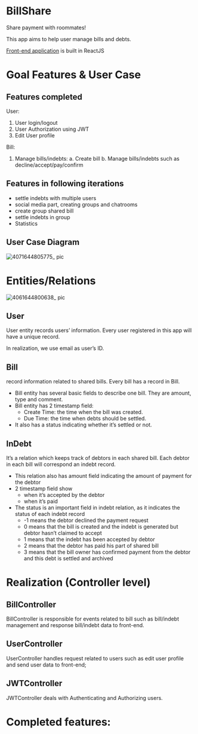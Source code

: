 # BillShare
Share payment with roommates!

This app aims to help user manage bills and debts.

[Front-end application](https://github.com/darlingof02/billshare_frontend) is built in ReactJS

# Goal Features & User Case
## Features completed
User:
1.	User login/logout 
2.	User Authorization using JWT
3.	Edit User profile

Bill:
1.	Manage bills/indebts:
    a.	Create bill
    b.	Manage bills/indebts such as decline/accept/pay/confirm

## Features in following iterations
* settle indebts with multiple users
* social media part, creating groups and chatrooms
* create group shared bill
* settle indebts in group
* Statistics


## User Case Diagram
![4071644805775_ pic](https://user-images.githubusercontent.com/41298248/157998842-bdf5f066-d72d-4cee-9e1f-aed899bcc2f5.jpg)



# Entities/Relations
![4061644800638_ pic](https://user-images.githubusercontent.com/41298248/157998338-f1aecb04-d0b2-4e07-9b11-65c333e6f155.jpg)
## User
User entity records users’ information. Every user registered in this app will have a unique record.

In realization, we use email as user’s ID.

## Bill 
record information related to shared bills. Every bill has a record in Bill.

* Bill entity has several basic fields to describe one bill. They are amount, type and comment.
* Bill entity has 2 timestamp field: 
    * Create Time: the time when the bill was created.
    * Due Time: the time when debts should be settled.
* It also has a status indicating whether it’s settled or not.

## InDebt
It’s a relation which keeps track of debtors in each shared bill. Each debtor in each bill will correspond an indebt record.
* This relation also has amount field indicating the amount of payment for the debtor
* 2 timestamp field show 
    * when it’s accepted by the debtor
    * when it’s paid
* The status is an important field in indebt relation, as it indicates the status of each indebt record
    * -1 means the debtor declined the payment request
    * 0 means that the bill is created and the indebt is generated but debtor hasn’t claimed to accept
    * 1 means that the indebt has been accepted by debtor
    * 2 means that the debtor has paid his part of shared bill
    * 3 means that the bill owner has confirmed payment from the debtor and this debt is settled and archived


# Realization (Controller level)
## BillController 
BillController is responsible for events related to bill such as bill/indebt management and response bill/indebt data to front-end.

## UserController 
UserController handles request related to users such as edit user profile and send user data to front-end;

## JWTController
JWTController deals with Authenticating and Authorizing users.


# Completed features:















